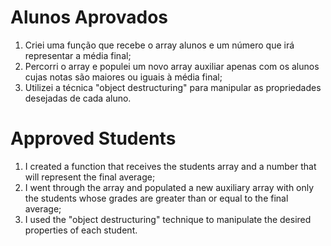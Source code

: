 # Alunos Aprovados

1. Criei uma função que recebe o array alunos e um número que irá representar a média final;
2. Percorri o array e populei um novo array auxiliar apenas com os alunos cujas notas são maiores ou iguais à média final;
3. Utilizei a técnica "object destructuring" para manipular as propriedades desejadas de cada aluno.

# Approved Students

1. I created a function that receives the students array and a number that will represent the final average;
2. I went through the array and populated a new auxiliary array with only the students whose grades are greater than or equal to the final average;
3. I used the "object destructuring" technique to manipulate the desired properties of each student.
